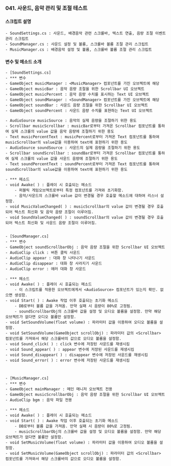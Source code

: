### 041. 사운드, 음악 관리 및 조절 테스트


#### 스크립트 설명 
	- SoundSettings.cs : 사운드, 배경음악 관련 스크롤바, 텍스트 연출, 음량 조절 이벤트 관리 스크립트
	- SoundManager.cs : 사운드 설정 및 볼륨, 스크롤바 볼륨 조절 관리 스크립트
	- MusicManager.cs : 배경음악 설정 및 볼륨, 스크롤바 볼륨 조절 관리 스크립트


#### 변수 및 메소드 소개
	- [SoundSettings.cs]
	- *** 변수
	- GameObject musicManager : <MusicManager> 컴포넌트를 가진 오브젝트에 해당
	- GameObject musicBar : 음악 음량 조절을 위한 Scrollbar UI 오브젝트
	- GameObject musicPercent : 음악 음량 수치를 표시하는 Text UI 오브젝트
	- GameObject soundManager : <SoundManager> 컴포넌트를 가진 오브젝트에 해당
	- GameObject soundBar : 사운드 음량 조절을 위한 Scrollbar UI 오브젝트
	- GameObject soundPercent : 사운드 음량 수치를 표현하는 Text UI 오브젝트
	
	- AudioSource musicSource : 음악의 실제 음량을 조절하기 위한 용도
	- Scrollbar musicScrollbar : musicBar로부터 가져온 Scrollbar 컴포넌트를 통하여 실제 스크롤의 value 값을 음악 음량에 조절하기 위한 용도
	- Text musicPercentText : musicPercent로부터 가져온 Text 컴포넌트를 통하여 musicScrollbar의 value값을 이용하여 text에 표현하기 위한 용도
	- AudioSource soundSource : 사운드의 실제 음량을 조절하기 위한 용도
	- Scrollbar soundScrollbar : soundBar로부터 가져온 Scrollbar 컴포넌트를 통하여 실제 스크롤의 value 값을 사운드 음량에 조절하기 위한 용도
	- Text soundPercentText : soundPercent로부터 가져온 Text 컴포넌트를 통하여 soundScrollbar의 value값을 이용하여 text에 표현하기 위한 용도

	- *** 메소드
	- void Awake( ) : 플레이 시 호출되는 메소드
		- 퍼블릭 게임오브젝트로부터 특정 컴포넌트를 가져와 초기화함.
		- 음악/사운드의 스크롤바 value 값이 변경될 경우 호출할 메소드에 대하여 리스너 설정함.
	- void MusicValueChanged( ) : musicScrollbar의 value 값이 변경될 경우 호출되어 텍스트 최신화 및 음악 음량 조절이 이루어짐.
	- void SoundValueChanged( ) : soundScrollbar의 value 값이 변경될 경우 호출되어 텍스트 최신화 및 사운드 음량 조절이 이루어짐.


	- [SoundManager.cs]
	- *** 변수
	- GameObject soundScrollbarObj : 음악 음량 조절을 위한 Scrollbar UI 오브젝트
	- AudioClip click : 버튼 클릭 사운드
	- AudioClip appear : 대화 창 나타나기 사운드
	- AudioClip disappear : 대화 창 사라지기 사운드
	- AudioClip error : 에러 대화 창 사운드

	- *** 메소드
	- void Awake( ) : 플레이 시 호출되는 메소드
		- 이 스크립트를 적용한 오브젝트에게서 <AudioSource> 컴포넌트가 있는지 확인. 없으면 생성함.
	- void Start( ) : Awake 작업 이후 호출되는 초기화 메소드
		- DB로부터 볼륨 값을 가져옴. 만약 실패 시 음량이 80%로 고정됨.
		- soundScrollbarObj의 스크롤바 값을 설정 및 오디오 볼륨을 설정함. 만약 해당 오브젝트가 없다면 오디오 볼륨만 설정함.
	- void SetSoundVolume(float volume) : 파라미터 값을 이용하여 오디오 볼륨을 설정함.
	- void SetSoundVolume(GameObject scrollObj) : 파라미터 값의 <Scrollbar> 컴포넌트를 가져와서 해당 스크롤바의 값으로 오디오 볼륨을 설정함.
	- void Sound_click( ) : click 변수에 저장된 사운드를 재생시킴
	- void Sound_appear( ) : appear 변수에 저장된 사운드를 재생시킴
	- void Sound_disappear( ) : disappear 변수에 저장된 사운드를 재생시킴
	- void Sound_error( ) : error 변수에 저장된 사운드를 재생시킴



	- [MusicManager.cs]
	- *** 변수
	- GameObject mainManager : 메인 매니저 오브젝트 전용
	- GameObject musicScrollbarObj : 음악 음량 조절을 위한 Scrollbar UI 오브젝트
	- AudioClip bgm : 음악 파일 전용
	
	- *** 메소드
	- void Awake( ) : 플레이 시 호출되는 메소드
	- void Start( ) : Awake 작업 이후 호출되는 초기화 메소드
		- DB로부터 볼륨 값을 가져옴. 만약 실패 시 음량이 80%로 고정됨.
		- musicScrollbarObj의 스크롤바 값을 설정 및 오디오 볼륨을 설정함. 만약 해당 오브젝트가 없다면 볼륨만 설정함.
	- void SetMusicVolume(float volume) : 파라미터 값을 이용하여 오디오 볼륨을 설정함.
	- void SetMusicVolume(GameObject scrollObj) : 파라미터 값의 <Scrollbar> 컴포넌트를 가져와서 해당 스크롤바의 값으로 오디오 볼륨을 설정함.